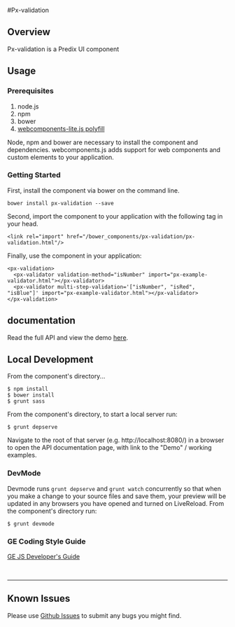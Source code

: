 #Px-validation

## Overview

Px-validation is a Predix UI component

## Usage

### Prerequisites
1. node.js
2. npm
3. bower
4. [webcomponents-lite.js polyfill](https://github.com/webcomponents/webcomponentsjs)

Node, npm and bower are necessary to install the component and dependencies. webcomponents.js adds support for web components and custom elements to your application.

### Getting Started

First, install the component via bower on the command line.

```
bower install px-validation --save
```

Second, import the component to your application with the following tag in your head.

```
<link rel="import" href="/bower_components/px-validation/px-validation.html"/>
```

Finally, use the component in your application:

```
<px-validation>
  <px-validator validation-method="isNumber" import="px-example-validator.html"></px-validator>
  <px-validator multi-step-validation='["isNumber", "isRed", "isBlue"]' import="px-example-validator.html"></px-validator>
</px-validation>
```


## documentation

Read the full API and view the demo [here](https://predixdev.github.io/px-validation).

## Local Development

From the component's directory...

```
$ npm install
$ bower install
$ grunt sass
```

From the component's directory, to start a local server run:

```
$ grunt depserve
```

Navigate to the root of that server (e.g. http://localhost:8080/) in a browser to open the API documentation page, with link to the "Demo" / working examples.

### DevMode
Devmode runs `grunt depserve` and `grunt watch` concurrently so that when you make a change to your source files and save them, your preview will be updated in any browsers you have opened and turned on LiveReload.
From the component's directory run:

```
$ grunt devmode
```

### GE Coding Style Guide
[GE JS Developer's Guide](https://github.com/GeneralElectric/javascript)

<br />
<hr />

## Known Issues

Please use [Github Issues](https://github.com/PredixDev/px-validation/issues) to submit any bugs you might find.
